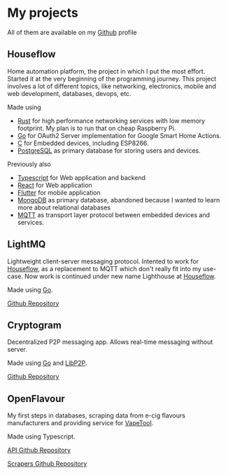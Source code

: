 # My projects

All of them are available on my [Github](https://github.com/gbaranski) profile

## Houseflow 

Home automation platform, the project in which I put the most effort. Started it at the very beginning of the programming journey. This project involves a lot of different topics, like networking, electronics, mobile and web development, databases, devops, etc.

Made using 
- [Rust](https://www.rust-lang.org/) for high performance networking services with low memory footprint. My plan is to run that on cheap Raspberry Pi.
- [Go](https://golang.org/) for OAuth2 Server implementation for Google Smart Home Actions.
- [C](https://en.wikipedia.org/wiki/C_(programming_language)) for Embedded devices, including ESP8266.
- [PostgreSQL](https://www.postgresql.org/) as primary database for storing users and devices.

Previously also
- [Typescript](https://www.typescriptlang.org/) for Web application and backend
- [React](https://reactjs.org/) for Web application
- [Flutter](https://flutter.dev/) for mobile application
- [MongoDB](https://www.mongodb.com/) as primary database, abandoned because I wanted to learn more about relational databases
- [MQTT](https://mqtt.org/) as transport layer protocol between embedded devices and services.

## LightMQ

Lightweight client-server messaging protocol. Intented to work for [Houseflow](#houseflow), as a replacement to MQTT which don't really fit into my use-case. Now work is continued under new name Lighthouse at [Houseflow](#houseflow).

Made using [Go](https://golang.org/).

[Github Repository](https://github.com/gbaranski/lightmq)

## Cryptogram

Decentralized P2P messaging app. Allows real-time messaging without server.

Made using [Go](https://golang.org/) and [LibP2P](https://libp2p.io/).

[Github Repository](https://github.com/gbaranski/cryptogram)

## OpenFlavour

My first steps in databases, scraping data from e-cig flavours manufacturers and providing service for [VapeTool](https://vapetool.app/).

Made using Typescript.

[API Github Repository](https://github.com/gbaranski/OpenFlavour-API)

[Scrapers Github Repository](https://github.com/gbaranski/OpenFlavour-Scraper)

